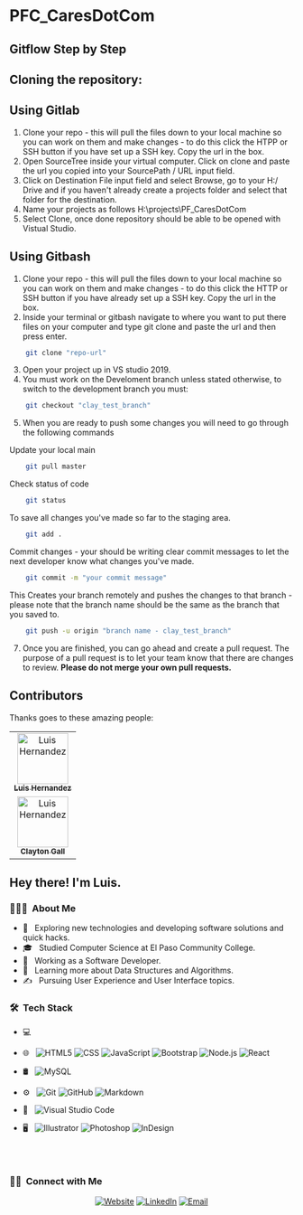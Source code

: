 # PFC_CaresDotCom

## Gitflow Step by Step 

## Cloning the repository:

## Using Gitlab
1. Clone your repo - this will pull the files down to your local machine so you can work on them and make changes - to do this click the HTPP or SSH button if you have set up a SSH key. Copy the url in the box.
2. Open SourceTree inside your virtual computer. Click on clone and paste the url you copied into your SourcePath / URL input field.
3. Click on Destination File input field and select Browse, go to your H:/ Drive and if you haven't already create a projects folder and select that folder for the destination.
4. Name your projects as follows H:\projects\PF_CaresDotCom
5. Select Clone, once done repository should be able to be opened with Vistual Studio.



 ## Using Gitbash
1. Clone your repo - this will pull the files down to your local machine so you can work on them and make changes - to do this click the HTTP or SSH button if you have already set up a SSH key. Copy the url in the box.
2. Inside your terminal or gitbash navigate to where you want to put there files on your computer and type git clone and paste the url and then press enter.
```sh
    git clone "repo-url"
```
3. Open your project up in VS studio 2019.
4. You must work on the Develoment branch unless stated otherwise, to switch to the development branch you must:
```sh
    git checkout "clay_test_branch"
```
5. When you are ready to push some changes you will need to go through the following commands

Update your local main
```sh
    git pull master
```
Check status of code
```sh
    git status 
```
To save all changes you've made so far to the staging area.
```sh
    git add .
```
Commit changes - your should be writing clear commit messages to let the next developer know what changes you've made.
```sh
    git commit -m "your commit message"
```
This Creates your branch remotely and pushes the changes to that branch - please note that the branch name should be the same as the branch that you saved to.
```sh
    git push -u origin "branch name - clay_test_branch"
```
7. Once you are finished, you can go ahead and create a pull request. The purpose of a pull request is to let your team know that there are changes to review. **Please do not merge your own pull requests.**
## Contributors

Thanks goes to these amazing people:
<table>
<tr><td align="center"><a href="https://github.com/DatBoiLuiskrrt"><img src="https://avatars.githubusercontent.com/u/42678545?v=4" width="90px;" alt="Luis Hernandez"/><br /><sub><b>Luis Hernandez</b></sub></a>
  <tr><td align="center"><a href="https://github.com/Clay467"><img src="https://avatars.githubusercontent.com/u/96357194?v=4" width="90px;" alt="Luis Hernandez"/><br /><sub><b>Clayton Gall</b></sub></a>
</table>
<h2> Hey there! I'm Luis.</h2>

<h3> 👨🏻‍💻 &nbsp;About Me </h3>

- 🤔 &nbsp; Exploring new technologies and developing software solutions and quick hacks.
- 🎓 &nbsp; Studied Computer Science at El Paso Community College.
- 💼 &nbsp; Working as a Software Developer.
- 🌱 &nbsp; Learning more about Data Structures and Algorithms.
- ✍️ &nbsp; Pursuing User Experience and User Interface topics.

<h3> 🛠 &nbsp;Tech Stack</h3>

- 💻 &nbsp;

- 🌐 &nbsp;
  ![HTML5](https://img.shields.io/badge/-HTML5-333333?style=flat&logo=HTML5)
  ![CSS](https://img.shields.io/badge/-CSS-333333?style=flat&logo=CSS3&logoColor=1572B6)
  ![JavaScript](https://img.shields.io/badge/-JavaScript-333333?style=flat&logo=javascript)
  ![Bootstrap](https://img.shields.io/badge/-Bootstrap-333333?style=flat&logo=bootstrap&logoColor=563D7C)
  ![Node.js](https://img.shields.io/badge/-Node.js-333333?style=flat&logo=node.js)
  ![React](https://img.shields.io/badge/-React-333333?style=flat&logo=react)
- 🛢 &nbsp;
  ![MySQL](https://img.shields.io/badge/-MySQL-333333?style=flat&logo=mysql)
- ⚙️ &nbsp;
  ![Git](https://img.shields.io/badge/-Git-333333?style=flat&logo=git)
  ![GitHub](https://img.shields.io/badge/-GitHub-333333?style=flat&logo=github)
  ![Markdown](https://img.shields.io/badge/-Markdown-333333?style=flat&logo=markdown)
- 🔧 &nbsp;
  ![Visual Studio Code](https://img.shields.io/badge/-Visual%20Studio%20Code-333333?style=flat&logo=visual-studio-code&logoColor=007ACC)
- 🖥 &nbsp;
  ![Illustrator](https://img.shields.io/badge/-Illustrator-333333?style=flat&logo=adobe-illustrator)
  ![Photoshop](https://img.shields.io/badge/-Photoshop-333333?style=flat&logo=adobe-photoshop)
  ![InDesign](https://img.shields.io/badge/-InDesign-333333?style=flat&logo=adobe-indesign)

<br/>


<br/>

<h3> 🤝🏻 &nbsp;Connect with Me </h3>

<p align="center">
<a href="https://www.luishernandezdev.com/"><img alt="Website" src="https://img.shields.io/badge/Website-www.luishernandezdev.com-blue?style=flat-square&logo=google-chrome"></a>
<a href="https://www.linkedin.com/in/luishernandezdev/"><img alt="LinkedIn" src="https://img.shields.io/badge/LinkedIn-Luis%20Hernandez-blue?style=flat-square&logo=linkedin"></a>
<a href="mailto:luishernandezdeveloper@gmail.com"><img alt="Email" src="https://img.shields.io/badge/Email-luishernandezdeveloper@gmail.com-blue?style=flat-square&logo=gmail"></a>
</p>

